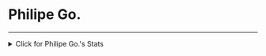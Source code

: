 <p align="center"><h1>Philipe Go.</h1></p>
<hr>

<details>
<summary>Click for Philipe Go.'s Stats</summary>
<p align="center">
   <div class="w3-light-grey w3-round-xlarge">
    <div class="w3-container w3-blue w3-round-xlarge" style="width:70%">C#</div>
    </div>
   </div>
   
   <div class="w3-light-grey w3-round-xlarge">
    <div class="w3-container w3-blue w3-round-xlarge" style="width:40%">C++</div>
    </div>
   </div>
   
   <div class="w3-light-grey w3-round-xlarge">
    <div class="w3-container w3-blue w3-round-xlarge" style="width:5%">GoLang</div>
    </div>
   </div>
   
   
   <div class="w3-light-grey w3-round-xlarge">
    <div class="w3-container w3-blue w3-round-xlarge" style="width:80%">Unity</div>
    </div>
   </div>
   
   
   <div class="w3-light-grey w3-round-xlarge">
    <div class="w3-container w3-blue w3-round-xlarge" style="width:25%">UE4</div>
    </div>
   </div>
  <br>
</p>
</details> 

